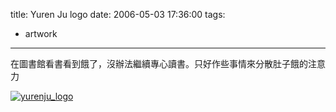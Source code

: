 title: Yuren Ju logo
date: 2006-05-03 17:36:00
tags: 
- artwork
---

在圖書館看書看到餓了，沒辦法繼續專心讀書。只好作些事情來分散肚子餓的注意力

[![yurenju_logo](http://static.flickr.com/53/139649918_b5a7fcee1a_o.png)](http://www.flickr.com/photos/yurenju/139649918/ "Photo Sharing")